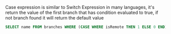 Case expression is similar to Switch Expression in many languages, it's return the value of the first branch that has condition evaluated to true, if not branch found it will return the default value

```sql
SELECT name FROM branches WHERE (CASE WHERE isRemote THEN 1 ELSE 0 END) > 0
```